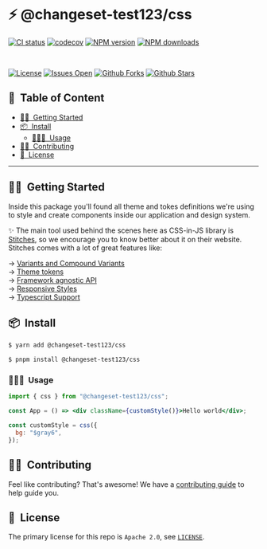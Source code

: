 <h1>⚡️ @changeset-test123/css</h1>

[![CI status][github-action-image]][github-action-url]
[![codecov][codecov-image]][codecov-url]
[![NPM version][npm-image]][npm-url]
[![NPM downloads][download-image]][download-url]

[npm-image]: http://img.shields.io/npm/v/@changeset-test123/css.svg?style=flat-square
[npm-url]: http://npmjs.org/package/@changeset-test123/css
[github-action-image]: https://github.com/pedronauck/changeset-test/workflows/%E2%9C%85%20test/badge.svg
[github-action-url]: https://github.com/pedronauck/changeset-test/actions?query=workflow%3A%22%E2%9C%85+test%22
[codecov-image]: https://img.shields.io/codecov/c/github/pedronauck/changeset-test/main.svg?style=flat-square
[codecov-url]: https://codecov.io/gh/pedronauck/changeset-test/branch/main
[download-image]: https://img.shields.io/npm/dm/@changeset-test123/css.svg?style=flat-square
[download-url]: https://npmjs.org/package/@changeset-test123/css

<br>

[![License](https://img.shields.io/github/license/pedronauck/changeset-test)](https://github.com/pedronauck/changeset-test)
[![Issues Open](https://img.shields.io/github/issues/pedronauck/changeset-test)](https://github.com/pedronauck/changeset-test)
[![Github Forks](https://img.shields.io/github/forks/pedronauck/changeset-test)](https://github.com/pedronauck/changeset-test)
[![Github Stars](https://img.shields.io/github/stars/pedronauck/changeset-test)](https://github.com/pedronauck/changeset-test)

<h2>📝&nbsp; Table of Content</h2>

- [🙋🏻&nbsp; Getting Started](#-getting-started)
- [📦&nbsp; Install](#-install)
  - [👨🏻‍💻&nbsp; Usage](#-usage)
- [💪🏻&nbsp; Contributing](#-contributing)
- [📜&nbsp; License](#-license)

---

## 🙋🏻&nbsp; Getting Started

Inside this package you'll found all theme and tokes definitions we're using to style and create components inside our application and design system.

✨ The main tool used behind the scenes here as CSS-in-JS library is [Stitches](https://stitches.dev/), so we encourage you to know better about it on their website. Stitches comes with a lot of great features like:

→ [Variants and Compound Variants](https://stitches.dev/docs/variants)<br>
→ [Theme tokens](https://stitches.dev/docs/tokens)<br>
→ [Framework agnostic API](https://stitches.dev/docs/framework-agnostic)<br>
→ [Responsive Styles](https://stitches.dev/docs/responsive-styles)<br>
→ [Typescript Support](https://stitches.dev/docs/typescript)

## 📦&nbsp; Install

```bash
$ yarn add @changeset-test123/css
```

```bash
$ pnpm install @changeset-test123/css
```

### 👨🏻‍💻&nbsp; Usage

```jsx
import { css } from "@changeset-test123/css";

const App = () => <div className={customStyle()}>Hello world</div>;

const customStyle = css({
  bg: "$gray6",
});
```

## 💪🏻&nbsp; Contributing

Feel like contributing? That's awesome! We have a [contributing guide](../../CONTRIBUTING.md) to help guide you.

## 📜&nbsp; License

The primary license for this repo is `Apache 2.0`, see [`LICENSE`](./LICENSE).
